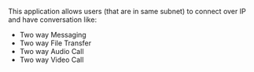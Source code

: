 This application allows users (that are in same subnet) to connect over IP and have conversation like:
- Two way Messaging
- Two way File Transfer
- Two way Audio Call
- Two way Video Call
